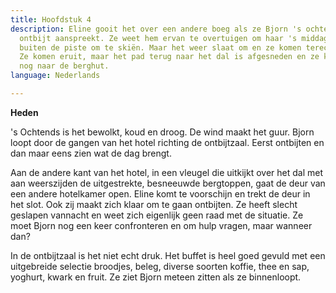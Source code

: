 ```yaml
---
title: Hoofdstuk 4
description: Eline gooit het over een andere boeg als ze Bjorn 's ochtends bij het
  ontbijt aanspreekt. Ze weet hem ervan te overtuigen om haar 's middags mee te nemen
  buiten de piste om te skiën. Maar het weer slaat om en ze komen terecht in een lawine.
  Ze komen eruit, maar het pad terug naar het dal is afgesneden en ze kunnen alleen
  nog naar de berghut.
language: Nederlands

---
```

**Heden**

's Ochtends is het bewolkt, koud en droog. De wind maakt het guur. Bjorn loopt door de gangen van het hotel richting de ontbijtzaal. Eerst ontbijten en dan maar eens zien wat de dag brengt.

Aan de andere kant van het hotel, in een vleugel die uitkijkt over het dal met aan weerszijden de uitgestrekte, besneeuwde bergtoppen, gaat de deur van een andere hotelkamer open. Eline komt te voorschijn en trekt de deur in het slot. Ook zij maakt zich klaar om te gaan ontbijten. Ze heeft slecht geslapen vannacht en weet zich eigenlijk geen raad met de situatie. Ze moet Bjorn nog een keer confronteren en om hulp vragen, maar wanneer dan?

In de ontbijtzaal is het niet echt druk. Het buffet is heel goed gevuld met een uitgebreide selectie broodjes, beleg, diverse soorten koffie, thee en sap, yoghurt, kwark en fruit. Ze ziet Bjorn meteen zitten als ze binnenloopt.